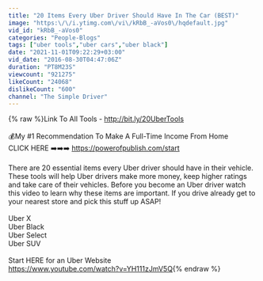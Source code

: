 ```yaml
---
title: "20 Items Every Uber Driver Should Have In The Car (BEST)"
image: "https:\/\/i.ytimg.com\/vi\/kRbB_-aVos0\/hqdefault.jpg"
vid_id: "kRbB_-aVos0"
categories: "People-Blogs"
tags: ["uber tools","uber cars","uber black"]
date: "2021-11-01T09:22:29+03:00"
vid_date: "2016-08-30T04:47:06Z"
duration: "PT8M23S"
viewcount: "921275"
likeCount: "24068"
dislikeCount: "600"
channel: "The Simple Driver"
---
```

{% raw %}Link To All Tools - <a rel="nofollow" target="blank" href="http://bit.ly/20UberTools">http://bit.ly/20UberTools</a><br /><br />💰My #1 Recommendation To Make A Full-Time Income From Home<br />CLICK HERE ➡️➡️➡️ <a rel="nofollow" target="blank" href="https://powerofpublish.com/start">https://powerofpublish.com/start</a> <br /><br />There are 20 essential items every Uber driver should have in their vehicle. These tools will help Uber drivers make more money, keep higher ratings and take care of their vehicles. Before you become an Uber driver watch this video to learn why these items are important. If you drive already get to your nearest store and pick this stuff up ASAP!<br /><br />Uber X<br />Uber Black<br />Uber Select<br />Uber SUV<br /><br />Start HERE for an Uber Website<br /><a rel="nofollow" target="blank" href="https://www.youtube.com/watch?v=YH111zJmV5Q">https://www.youtube.com/watch?v=YH111zJmV5Q</a>{% endraw %}
